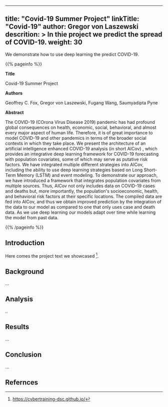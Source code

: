 
---
title: "Covid-19 Summer Project"
linkTitle: "Covid-19"
author: Gregor von Laszewski
descrition: > 
  In thie project we predict the spread of COVID-19.
weight: 30
---

We demonstrate how to use deep learning the predict COVID-19.

{{% pageinfo %}}

**Title**

Covid-19 Summer Project

**Authors**

Geoffrey C. Fox, 
Gregor von Laszewski,
Fugang Wang,
Saumyadipta Pyne


**Abstract**

The COVID-19 (COrona VIrus Disease 2019) pandemic has had profound global
consequences on health, economic, social, behavioral, and almost every major
aspect of human life. Therefore, it is of great importance to model COVID-19
and other pandemics in terms of the broader social contexts in which they take
place.  We present the architecture of an artificial intelligence enhanced
COVID-19 analysis (in short AICov) , which provides an integrative deep
learning framework for COVID-19 forecasting with population covariates, some of
which may serve as putative risk factors.  We have integrated multiple
different strategies into AICov, including the ability to use deep learning
strategies based on Long Short-Term Memory (LSTM) and event modeling.  To
demonstrate our approach, we have introduced a framework that integrates
population covariates from multiple sources. Thus, AICov not only includes data
on COVID-19 cases and deaths but, more importantly, the population's
socioeconomic, health, and behavioral risk factors at their specific locations.
The compiled data are fed into AICov, and thus we obtain improved prediction by
the integration of the data to our model as compared to one that only uses case
and death data. As we use deep learning our models adapt over time while
learning the model from past data. 

{{% /pageinfo %}}

## Introduction

Here comes the project text we showcased [^cybertraining].

## Background

...

## Analysis 

..

## Results

...

## Conclusion

...

## Refernces

[^cybertraining]: https://cybertraining-dsc.github.io/